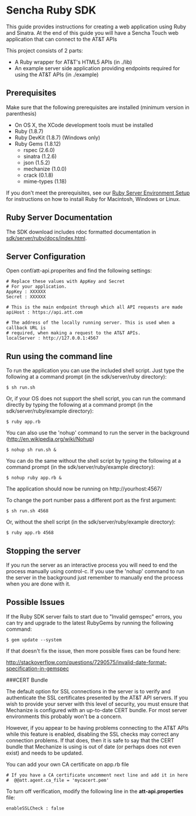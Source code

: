 Sencha Ruby SDK
===

This guide provides instructions for creating a web application using Ruby and Sinatra. At the end of this guide you will have a Sencha Touch web application that can connect to the AT&T APIs

This project consists of 2 parts:

 - A Ruby wrapper for AT&T's HTML5 APIs (in ./lib)
 - An example server side application providing endpoints required for using the AT&T APIs (in ./example)

Prerequisites
----

Make sure that the following prerequisites are installed (minimum version in parenthesis)

 - On OS X, the XCode development tools must be installed
 - Ruby (1.8.7)
 - Ruby DevKit (1.8.7) (Windows only)
 - Ruby Gems (1.8.12)
   - rspec (2.6.0)
   - sinatra (1.2.6)
   - json (1.5.2)
   - mechanize (1.0.0)
   - crack (0.1.8)
   - mime-types (1.18)

If you don't meet the prerequisites, see our [Ruby Server Environment Setup](#!/guide/server_ruby_env) for instructions on how to install Ruby for Macintosh, Windows or Linux.

Ruby Server Documentation
---
The SDK download includes rdoc formatted documentation in [sdk/server/ruby/docs/index.html](../server/ruby/docs/index.html).


Server Configuration
---

Open conf/att-api.properites and find the following settings:

    # Replace these values with AppKey and Secret
    # For your application.
    AppKey : XXXXXX
    Secret : XXXXXX

    # This is the main endpoint through which all API requests are made
    apiHost : https://api.att.com

    # The address of the locally running server. This is used when a callback URL is
    # required, when making a request to the AT&T APIs.
    localServer : http://127.0.0.1:4567


Run using the command line
---


To run the application you can use the included shell script. Just type the following at a command prompt (in the sdk/server/ruby directory):

    $ sh run.sh

Or, if your OS does not support the shell script, you can run the command directly by typing the following at a command prompt (in the sdk/server/ruby/example directory):

    $ ruby app.rb

You can also use the 'nohup' command to run the server in the background (<http://en.wikipedia.org/wiki/Nohup>)

    $ nohup sh run.sh &

You can do the same without the shell script by typing the following at a command prompt (in the sdk/server/ruby/example directory):

    $ nohup ruby app.rb &

The application should now be running on http://yourhost:4567/

To change the port number pass a different port as the first argument:

    $ sh run.sh 4568

Or, without the shell script (in the sdk/server/ruby/example directory):

    $ ruby app.rb 4568


Stopping the server
---

If you run the server as an interactive process you will need to end the process manually using control-c.
If you use the 'nohup' command to run the server in the background just remember to manually end the process when you are done with it.

Possible Issues
---

If the Ruby SDK server fails to start due to "Invalid gemspec" errors, you can try and upgrade to the latest RubyGems by running the following command:

    $ gem update --system

If that doesn't fix the issue, then more possible fixes can be found here:

<http://stackoverflow.com/questions/7290575/invalid-date-format-specification-in-gemspec>

###CERT Bundle

The default option for SSL connections in the server is to verify and authenticate the SSL certificates presented by the AT&T API servers. If you wish to provide your server with this level of security, you must ensure that Mechanize is configured with an up-to-date CERT bundle. For most server environments this probably won't be a concern.

However, if you appear to be having problems connecting to the AT&T APIs while this feature is enabled, disabling the SSL checks may correct any connection problems. If that does, then it is safe to say that the CERT bundle that Mechanize is using is out of date (or perhaps does not even exist) and needs to be updated.

You can add your own CA certificate on app.rb file 

	# If you have a CA certificate uncomment next line and add it in here
	#  @@att.agent.ca_file = 'mycacert.pem'
	

To turn off verification, modify the following line in the **att-api.properties** file:

	enableSSLCheck : false


